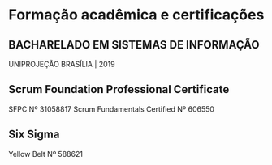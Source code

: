 # Formação acadêmica e certificações

## BACHARELADO EM SISTEMAS DE INFORMAÇÃO

UNIPROJEÇÃO
BRASÍLIA | 2019

## Scrum Foundation Professional Certificate
SFPC Nº 31058817
Scrum Fundamentals Certified Nº 606550

## Six Sigma
Yellow Belt Nº 588621